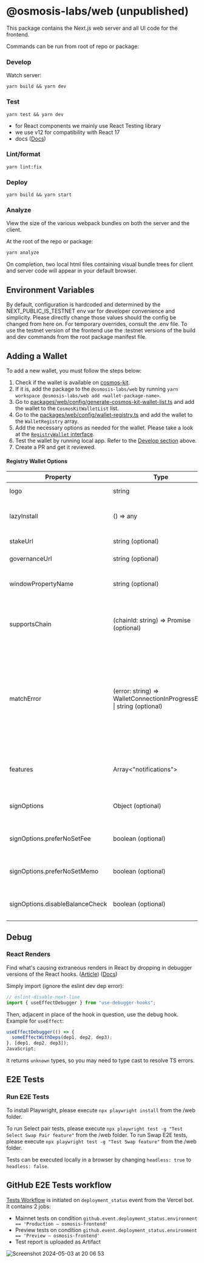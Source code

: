 # @osmosis-labs/web (unpublished)

This package contains the Next.js web server and all UI code for the frontend.

Commands can be run from root of repo or package:

### Develop

Watch server:

```
yarn build && yarn dev
```

### Test

```
yarn test && yarn dev
```

- for React components we mainly use React Testing library
- we use v12 for compatibility with React 17
- docs ([Docs](https://testing-library.com/docs/react-testing-library/intro/))

### Lint/format

```
yarn lint:fix
```

### Deploy

```
yarn build && yarn start
```

### Analyze

View the size of the various webpack bundles on both the server and the client.

At the root of the repo or package:

```bash
yarn analyze
```

On completion, two local html files containing visual bundle trees for client and server code will appear in your default browser.

## Environment Variables

By default, configuration is hardcoded and determined by the NEXT_PUBLIC_IS_TESTNET env var for developer convenience and simplicity. Please directly change those values should the config be changed from here on. For temporary overrides, consult the .env file. To use the testnet version of the frontend use the :testnet versions of the build and dev commands from the root package manifest file.

## Adding a Wallet

To add a new wallet, you must follow the steps below:

1. Check if the wallet is available on [cosmos-kit](https://github.com/cosmology-tech/cosmos-kit/tree/main/wallets).
2. If it is, add the package to the `@osmosis-labs/web` by running `yarn workspace @osmosis-labs/web add <wallet-package-name>`.
3. Go to [packages/web/config/generate-cosmos-kit-wallet-list.ts](https://github.com/osmosis-labs/osmosis-frontend/blob/stage/packages/web/config/generate-cosmos-kit-wallet-list.ts) and add the wallet to the `CosmosKitWalletList` list.
4. Go to the [packages/web/config/wallet-registry.ts](https://github.com/osmosis-labs/osmosis-frontend/blob/stage/packages/web/config/wallet-registry.ts) and add the wallet to the `WalletRegistry` array.
5. Add the necessary options as needed for the wallet. Please take a look at the [`RegistryWallet` interface](#registry-wallet-options).
6. Test the wallet by running local app. Refer to the [Develop section](#develop) above.
7. Create a PR and get it reviewed.

#### Registry Wallet Options

| Property                        | Type                                                                    | Description                                                                                                          |
| ------------------------------- | ----------------------------------------------------------------------- | -------------------------------------------------------------------------------------------------------------------- |
| logo                            | string                                                                  | The logo of the wallet.                                                                                              |
| lazyInstall                     | () => any                                                               | A function that lazily installs the wallet.                                                                          |
| stakeUrl                        | string (optional)                                                       | The URL for staking.                                                                                                 |
| governanceUrl                   | string (optional)                                                       | The URL for governance.                                                                                              |
| windowPropertyName              | string (optional)                                                       | Used to determine if the wallet is installed.                                                                        |
| supportsChain                   | (chainId: string) => Promise<boolean> (optional)                        | A method that checks if a chain is available for a given wallet.                                                     |
| matchError                      | (error: string) => WalletConnectionInProgressError \| string (optional) | A method that evaluates the provided error message to ascertain the specific connection-related error from a wallet. |
| features                        | Array<"notifications">                                                  | An array of features supported by the wallet.                                                                        |
| signOptions                     | Object (optional)                                                       | An object containing sign options.                                                                                   |
| signOptions.preferNoSetFee      | boolean (optional)                                                      | Preference for not setting a fee.                                                                                    |
| signOptions.preferNoSetMemo     | boolean (optional)                                                      | Preference for not setting a memo.                                                                                   |
| signOptions.disableBalanceCheck | boolean (optional)                                                      | Option to disable balance check.                                                                                     |

## Debug

### React Renders

Find what's causing extraneous renders in React by dropping in debugger versions of the React hooks. ([Article](https://reactjsexample.com/react-hooks-that-are-useful-for-debugging-dependency-changes-between-renders/)) ([Docs](https://github.com/kyleshevlin/use-debugger-hooks))

Simply import (ignore the eslint dev dep error):

```typescript
// eslint-disable-next-line
import { useEffectDebugger } from "use-debugger-hooks";
```

Then, adjacent in place of the hook in question, use the debug hook. Example for `useEffect`:

```typescript
useEffectDebugger(() => {
  someEffectWithDeps(dep1, dep2, dep3);
}, [dep1, dep2, dep3]);
JavaScript;
```

It returns `unknown` types, so you may need to type cast to resolve TS errors.

## E2E Tests

### Run E2E Tests

To install Playwright, please execute `npx playwright install` from the /web folder.

To run Select pair tests, please execute `npx playwright test -g "Test Select Swap Pair feature"` from the /web folder.
To run Swap E2E tests, please execute `npx playwright test -g "Test Swap feature"` from the /web folder.

Tests can be executed locally in a browser by changing `headless: true` to `headless: false`.

## GitHub E2E Tests workflow

[Tests Workflow](https://github.com/osmosis-labs/osmosis-frontend/blob/stage/.github/workflows/frontend-e2e-tests.yml) is initiated on `deployment_status` event from the Vercel bot.
It contains 2 jobs:

- Mainnet tests on condition `github.event.deployment_status.environment == 'Production – osmosis-frontend'`
- Preview tests on condition `github.event.deployment_status.environment == 'Preview – osmosis-frontend'`
- Test report is uploaded as Artifact

![Screenshot 2024-05-03 at 20 06 53](https://github.com/osmosis-labs/osmosis-frontend/assets/62520712/ce00bfac-24a6-429d-ac4e-7dacbbcb8efd)
